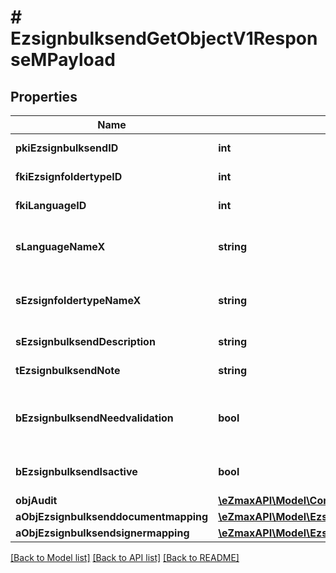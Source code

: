 # # EzsignbulksendGetObjectV1ResponseMPayload

## Properties

Name | Type | Description | Notes
------------ | ------------- | ------------- | -------------
**pkiEzsignbulksendID** | **int** | The unique ID of the Ezsignbulksend |
**fkiEzsignfoldertypeID** | **int** | The unique ID of the Ezsignfoldertype. |
**fkiLanguageID** | **int** | The unique ID of the Language.  Valid values:  |Value|Description| |-|-| |1|French| |2|English| |
**sLanguageNameX** | **string** | The Name of the Language in the language of the requester |
**sEzsignfoldertypeNameX** | **string** | The name of the Ezsignfoldertype in the language of the requester |
**sEzsignbulksendDescription** | **string** | The description of the Ezsignbulksend |
**tEzsignbulksendNote** | **string** | Note about the Ezsignbulksend |
**bEzsignbulksendNeedvalidation** | **bool** | Whether the Ezsigntemplatepackage was automatically modified and needs a manual validation |
**bEzsignbulksendIsactive** | **bool** | Whether the Ezsignbulksend is active or not |
**objAudit** | [**\eZmaxAPI\Model\CommonAudit**](CommonAudit.md) |  |
**aObjEzsignbulksenddocumentmapping** | [**\eZmaxAPI\Model\EzsignbulksenddocumentmappingResponseCompound[]**](EzsignbulksenddocumentmappingResponseCompound.md) |  |
**aObjEzsignbulksendsignermapping** | [**\eZmaxAPI\Model\EzsignbulksendsignermappingResponse[]**](EzsignbulksendsignermappingResponse.md) |  |

[[Back to Model list]](../../README.md#models) [[Back to API list]](../../README.md#endpoints) [[Back to README]](../../README.md)
